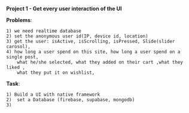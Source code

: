 **Project 1 - Get every user interaction of the UI**

**Problems**:

	1) we need realtime database 
	2) set the anonymous user id(IP, device id, location)
	3) get the user: isActive, isScrolling, isPressed, Slide(slider carosol),
	4) how long a user spend on this site, how long a user spend on a single post,
		what he/she selected, what they added on their cart ,what they liked ,
		what they put it on wishlist,

**Task**:

	1) Build a UI with native framework
	2)	set a Database (firebase, supabase, mongodb)
	3)
